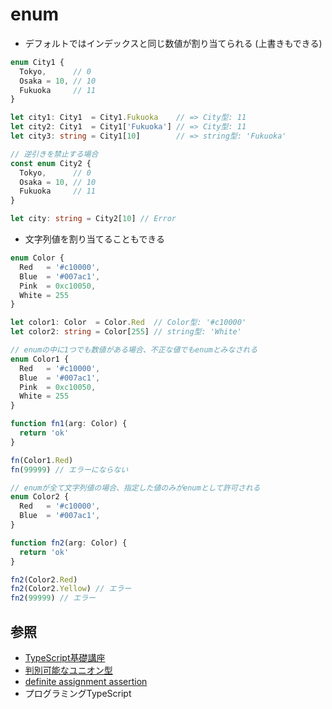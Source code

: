 # enum
- デフォルトではインデックスと同じ数値が割り当てられる (上書きもできる)

```ts
enum City1 {
  Tokyo,      // 0
  Osaka = 10, // 10
  Fukuoka     // 11
}

let city1: City1  = City1.Fukuoka    // => City型: 11
let city2: City1  = City1['Fukuoka'] // => City型: 11
let city3: string = City1[10]        // => string型: 'Fukuoka'

// 逆引きを禁止する場合
const enum City2 {
  Tokyo,      // 0
  Osaka = 10, // 10
  Fukuoka     // 11
}

let city: string = City2[10] // Error
```

- 文字列値を割り当てることもできる

```ts
enum Color {
  Red   = '#c10000',
  Blue  = '#007ac1',
  Pink  = 0xc10050,
  White = 255
}

let color1: Color  = Color.Red  // Color型: '#c10000'
let color2: string = Color[255] // string型: 'White'
```

```ts
// enumの中に1つでも数値がある場合、不正な値でもenumとみなされる
enum Color1 {
  Red   = '#c10000',
  Blue  = '#007ac1',
  Pink  = 0xc10050,
  White = 255
}

function fn1(arg: Color) {
  return 'ok'
}

fn(Color1.Red)
fn(99999) // エラーにならない

// enumが全て文字列値の場合、指定した値のみがenumとして許可される
enum Color2 {
  Red   = '#c10000',
  Blue  = '#007ac1',
}

function fn2(arg: Color) {
  return 'ok'
}

fn2(Color2.Red)
fn2(Color2.Yellow) // エラー
fn2(99999) // エラー
```

## 参照
- [TypeScript基礎講座](https://www.udemy.com/course/typescript-y/)
- [判別可能なユニオン型](https://typescriptbook.jp/reference/values-types-variables/discriminated-union)
- [definite assignment assertion](https://typescriptbook.jp/reference/values-types-variables/definite-assignment-assertion)
- プログラミングTypeScript
